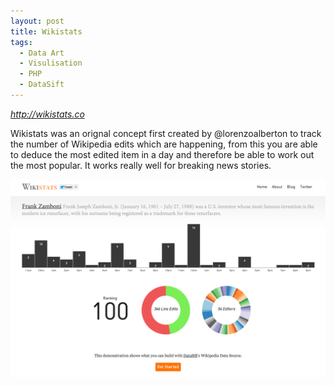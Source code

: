 ```yaml
---
layout: post
title: Wikistats
tags:
  - Data Art
  - Visulisation
  - PHP
  - DataSift
---
```


<p style="font-size: 14px;"><em><a href="http://wikistats.co">http://wikistats.co</a></em></p>

Wikistats was an orignal concept first created by @lorenzoalberton to track the number of Wikipedia edits which are happening, from this you are able to deduce the most edited item in a day and therefore be able to work out the most popular. It works really well for breaking news stories.

<img class="last" src="/assets/images/posts/wikistats.png" alt="wikistats.co" />